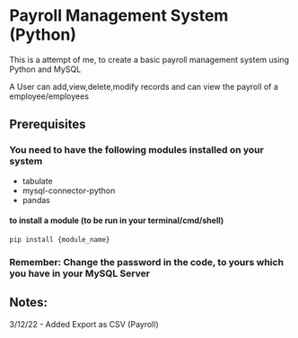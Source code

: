 # Payroll Management System (Python)

This is a attempt of me, to create a basic payroll management system using Python and MySQL

A User can add,view,delete,modify records and can view the payroll of a employee/employees

## Prerequisites
### You need to have the following modules installed on your system
* tabulate
* mysql-connector-python
* pandas

#### to install a module (to be run in your terminal/cmd/shell)
```
pip install {module_name}
```

### Remember: Change the password in the code, to yours which you have in your MySQL Server

## Notes:
3/12/22 - Added Export as CSV (Payroll)

